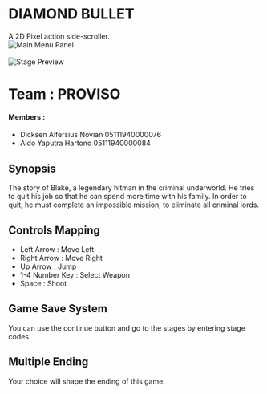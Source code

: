 # DIAMOND BULLET
A 2D Pixel action side-scroller. 
\
![Main Menu Panel](main_menu_panel.png?raw=true)  
\
![Stage Preview](stage_preview.png?raw=true)

# Team : PROVISO
#### Members :
* Dicksen Alfersius Novian 05111940000076
* Aldo Yaputra Hartono     05111940000084

## Synopsis
The story of Blake, a legendary hitman in the criminal underworld. He tries to quit his job so that he can spend more time with his family.
In order to quit, he must complete an impossible mission, to eliminate all criminal lords.

## Controls Mapping
* Left Arrow      : Move Left
* Right Arrow     : Move Right
* Up Arrow        : Jump
* 1-4 Number Key  : Select Weapon
* Space           : Shoot

## Game Save System
You can use the continue button and go to the stages by entering stage codes.

## Multiple Ending
Your choice will shape the ending of this game.


